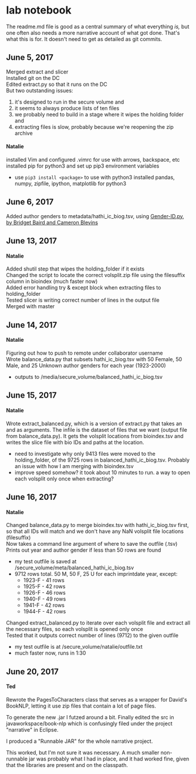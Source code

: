lab notebook
============

The readme.md file is good as a central summary of what everything *is,* but one often also needs a more narrative account of what got done. That's what this is for. It doesn't need to get as detailed as git commits.

June 5, 2017
------------
Merged extract and slicer  
Installed git on the DC  
Edited extract.py so that it runs on the DC  
But two outstanding issues:  
1. it's designed to run in the secure volume and
2. it seems to always produce lists of ten files
3. we probably need to build in a stage where it wipes the holding folder and
4. extracting files is slow, probably because we're reopening the zip archive

#### Natalie
installed Vim and configured .vimrc for use with arrows, backspace, etc  
installed pip for python3 and set up pip3 environment variables
+ use `pip3 install <package>` to use with python3
installed pandas, numpy, zipfile, ipython, matplotlib for python3  


June 6, 2017
------------
Added author genders to metadata/hathi_ic_biog.tsv,
using [Gender-ID.py, by Bridget Baird and Cameron Blevins](https://github.com/cblevins/Gender-ID-By-Time)


June 13, 2017
------------
#### Natalie
Added shutil step that wipes the holding_folder if it exists  
Changed the script to locate the correct volsplit.zip file using the filesuffix column in bioindex (much faster now)  
Added error handling try & except block when extracting files to holding_folder  
Tested slicer is writing correct number of lines in the output file  
Merged with master  

June 14, 2017
-------------
#### Natalie
Figuring out how to push to remote under collaborator username  
Wrote balance_data.py that subsets hathi_ic_biog.tsv with 50 Female, 50 Male, and 25 Unknown author genders for each year (1923-2000)
+ outputs to /media/secure_volume/balanced_hathi_ic_biog.tsv
 
June 15, 2017
-------------
#### Natalie
Wrote extract_balanced.py, which is a version of extract.py that takes an <infile> and <outfile> as arguments. The infile is the dataset of files that we want (output file from balance_data.py). It gets the volsplit locations from bioindex.tsv and writes the slice file with bio IDs and paths at the <outfile> location.
+ need to investigate why only 9413 files were moved to the holding_folder, of the 9725 rows in balanced_hathi_ic_biog.tsv. Probably an issue with how I am merging with bioindex.tsv
+ improve speed somehow? it took about 10 minutes to run. a way to open each volsplit only once when extracting?

June 16, 2017
-------------
#### Natalie
Changed balance_data.py to merge bioindex.tsv with hathi_ic_biog.tsv first, so that all IDs will match and we don't have any NaN volsplit file locations (filesuffix)  
Now takes a command line argument of where to save the outfile (.tsv) 
Prints out year and author gender if less than 50 rows are found
+ my test outfile is saved at /secure_volume/meta/balanced_hathi_ic_biog.tsv
+ 9712 rows total. 50 M, 50 F, 25 U for each imprintdate year, except:
  + 1923-F - 41 rows
  + 1925-F - 42 rows
  + 1926-F - 46 rows
  + 1940-F - 49 rows
  + 1941-F - 42 rows
  + 1944-F - 42 rows
   
Changed extract_balanced.py to iterate over each volsplit file and extract all the necessary files, so each volsplit is opened only once  
Tested that it outputs correct number of lines (9712) to the given outfile
+ my test outfile is at /secure_volume/natalie/outfile.txt
+ much faster now, runs in 1:30

June 20, 2017
-------------
#### Ted
Rewrote the PagesToCharacters class that serves as a wrapper for David's BookNLP, letting it use zip files that contain a lot of page files.

To generate the new .jar I futzed around a bit. Finally edited the src in javaworkspace/book-nlp which is confusingly filed under the project "narrative" in Eclipse.

I produced a "Runnable JAR" for the whole narrative project.

This worked, but I'm not sure it was necessary. A much smaller non-runnable jar was probably what I had in place, and it had worked fine, given that the libraries are present and on the classpath.


